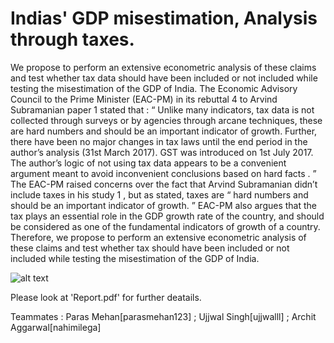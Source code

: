 # Indias' GDP misestimation, Analysis through taxes.

We propose to perform an extensive econometric analysis of these claims and test whether tax data should
have been included or not included while testing the misestimation of the GDP of India.
The Economic Advisory Council to the Prime Minister (EAC-PM) in its rebuttal 4 to Arvind Subramanian
paper 1 stated that :
“ Unlike many indicators, tax data is not collected through surveys or by agencies through arcane techniques,
these are hard numbers and should be an important indicator of growth. Further, there have been no major
changes in tax laws until the end period in the author’s analysis (31st March 2017). GST was introduced on
1st July 2017. The author’s logic of not using tax data appears to be a convenient argument meant to avoid
inconvenient conclusions based on hard facts  . ”
The EAC-PM raised concerns over the fact that  Arvind Subramanian didn’t include taxes in his study 1 , but as
stated, taxes are “ hard numbers and should be an important indicator of growth. ”  EAC-PM also argues that
the tax plays an essential role in the GDP growth rate of the country, and should be considered as one of the
fundamental indicators of growth of a country.
Therefore, we propose to perform an extensive econometric analysis of these claims and test whether tax
should have been included or not included while testing the misestimation of the GDP of India.

![alt text](https://raw.githubusercontent.com/asmitks/GDP-misestimation-/master/Research_poster.png)


Please look at 'Report.pdf' for further deatails.


Teammates : Paras Mehan[parasmehan123] ; Ujjwal Singh[ujjwalll] ; Archit Aggarwal[nahimilega]
